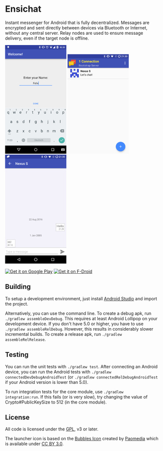 Ensichat
========

Instant messenger for Android that is fully decentralized. Messages are encrypted and sent directly
between devices via Bluetooth or Internet, without any central server. Relay nodes are used to ensure
message delivery, even if the target node is offline.

<img src="graphics/screenshot_phone_1.png" alt="screenshot 1" width="200" />
<img src="graphics/screenshot_phone_2.png" alt="screenshot 2" width="200" />
<img src="graphics/screenshot_phone_3.png" alt="screenshot 3" width="200" />

[![Get it on Google Play](https://developer.android.com/images/brand/en_generic_rgb_wo_60.png)](https://play.google.com/store/apps/details?id=com.nutomic.ensichat) [![Get it on F-Droid](https://f-droid.org/wiki/images/0/06/F-Droid-button_get-it-on.png)](https://f-droid.org/repository/browse/?fdid=com.nutomic.ensichat)

Building
--------

To setup a development environment, just install [Android Studio](https://developer.android.com/sdk/)
and import the project.

Alternatively, you can use the command line. To create a debug apk, run `./gradlew assembleDevDebug`.
This requires at least Android Lollipop on your development device. If you don't have 5.0 or higher,
you have to use `./gradlew assembleRelDebug`. However, this results in considerably slower
incremental builds. To create a release apk, run `./gradlew assembleRelRelease`.

Testing
-------

You can run the unit tests with `./gradlew test`. After connecting an Android device, you can run
the Android tests with `./gradlew connectedDevDebugAndroidTest` (or
`./gradlew connectedRelDebugAndroidTest` if your Android version is  lower than 5.0).

To run integration tests for the core module, use `./gradlew integration:run`. If this fails (or
is very slow), try changing the value of Crypto#PublicKeySize to 512 (in the core module).

License
-------

All code is licensed under the [GPL](LICENSE), v3 or later.

The launcher icon is based on the [Bubbles Icon](https://www.iconfinder.com/icons/285667/bubbles_icon) created by [Paomedia](https://www.iconfinder.com/paomedia) which is available under [CC BY 3.0](http://creativecommons.org/licenses/by/3.0/).
